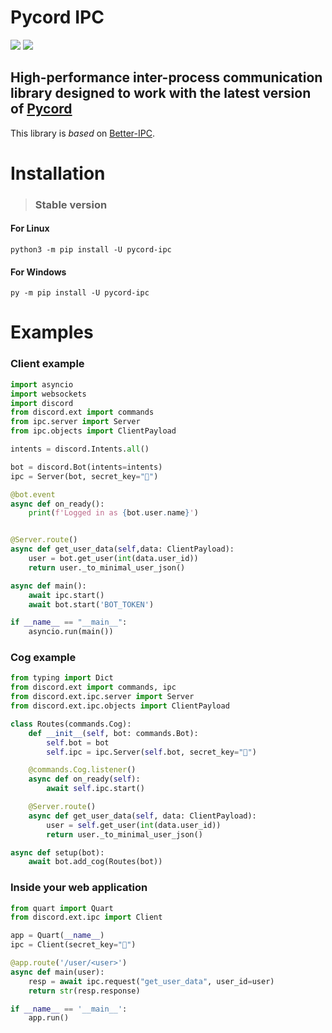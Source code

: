 # Pycord IPC

<a href="https://pypi.org/project/pycord-ipc/" target="_blank"><img src="https://img.shields.io/pypi/v/pycord-ipc"></a>
<img src="https://img.shields.io/pypi/pyversions/pycord-ipc">

## High-performance inter-process communication library designed to work with the latest version of [Pycord](https://github.com/Pycord-Development/pycord)

This library is *based* on [Better-IPC](https://github.com/MiroslavRosenov/better-ipc).

# Installation
> ### Stable version
#### For Linux
```shell
python3 -m pip install -U pycord-ipc
```
#### For Windows
```shell
py -m pip install -U pycord-ipc
```

# Examples

### Client example
```python
import asyncio
import websockets
import discord
from discord.ext import commands
from ipc.server import Server
from ipc.objects import ClientPayload

intents = discord.Intents.all()

bot = discord.Bot(intents=intents)
ipc = Server(bot, secret_key="🐼")

@bot.event
async def on_ready():
    print(f'Logged in as {bot.user.name}')


@Server.route()
async def get_user_data(self,data: ClientPayload):
    user = bot.get_user(int(data.user_id))
    return user._to_minimal_user_json()

async def main():
    await ipc.start()
    await bot.start('BOT_TOKEN')

if __name__ == "__main__":
    asyncio.run(main())
```


### Cog example
```python
from typing import Dict
from discord.ext import commands, ipc
from discord.ext.ipc.server import Server
from discord.ext.ipc.objects import ClientPayload

class Routes(commands.Cog):
    def __init__(self, bot: commands.Bot):
        self.bot = bot
        self.ipc = ipc.Server(self.bot, secret_key="🐼")

    @commands.Cog.listener()    
    async def on_ready(self):
        await self.ipc.start()

    @Server.route()
    async def get_user_data(self, data: ClientPayload):
        user = self.get_user(int(data.user_id))
        return user._to_minimal_user_json()

async def setup(bot):
    await bot.add_cog(Routes(bot))
```


### Inside your web application
```python
from quart import Quart
from discord.ext.ipc import Client

app = Quart(__name__)
ipc = Client(secret_key="🐼")

@app.route('/user/<user>')
async def main(user):
    resp = await ipc.request("get_user_data", user_id=user)
    return str(resp.response)

if __name__ == '__main__':
    app.run()
```